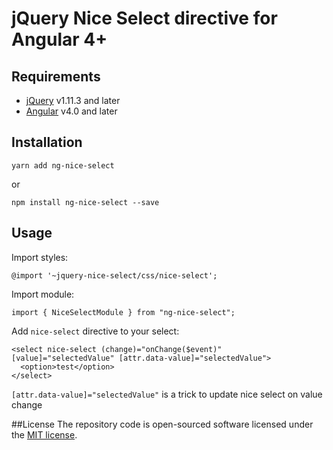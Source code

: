 # jQuery Nice Select directive for Angular 4+

## Requirements

- [jQuery](https://jquery.com/) v1.11.3 and later
- [Angular](https://angular.io/) v4.0 and later

## Installation

```
yarn add ng-nice-select
```
or

```
npm install ng-nice-select --save
```

## Usage
Import styles:
```
@import '~jquery-nice-select/css/nice-select';
```

Import module:
```
import { NiceSelectModule } from "ng-nice-select";
```

Add `nice-select` directive to your select:
```
<select nice-select (change)="onChange($event)" [value]="selectedValue" [attr.data-value]="selectedValue">
  <option>test</option>
</select>
```

`[attr.data-value]="selectedValue"` is a trick to update nice select on value change

##License
The repository code is open-sourced software licensed under the [MIT license](http://opensource.org/licenses/MIT).
